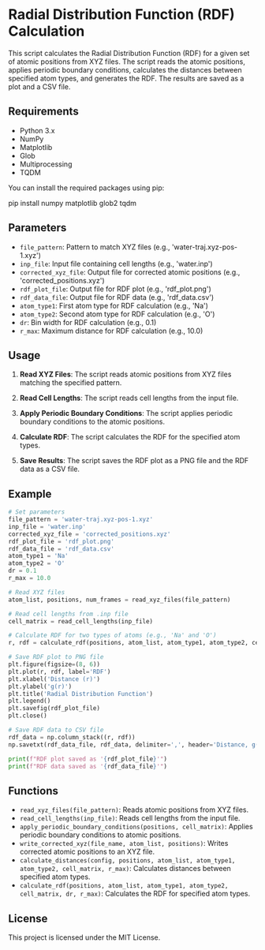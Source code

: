 
# Radial Distribution Function (RDF) Calculation

This script calculates the Radial Distribution Function (RDF) for a given set of atomic positions from XYZ files. The script reads the atomic positions, applies periodic boundary conditions, calculates the distances between specified atom types, and generates the RDF. The results are saved as a plot and a CSV file.

## Requirements

- Python 3.x
- NumPy
- Matplotlib
- Glob
- Multiprocessing
- TQDM

You can install the required packages using pip:

pip install numpy matplotlib glob2 tqdm


## Parameters

- `file_pattern`: Pattern to match XYZ files (e.g., 'water-traj.xyz-pos-1.xyz')
- `inp_file`: Input file containing cell lengths (e.g., 'water.inp')
- `corrected_xyz_file`: Output file for corrected atomic positions (e.g., 'corrected_positions.xyz')
- `rdf_plot_file`: Output file for RDF plot (e.g., 'rdf_plot.png')
- `rdf_data_file`: Output file for RDF data (e.g., 'rdf_data.csv')
- `atom_type1`: First atom type for RDF calculation (e.g., 'Na')
- `atom_type2`: Second atom type for RDF calculation (e.g., 'O')
- `dr`: Bin width for RDF calculation (e.g., 0.1)
- `r_max`: Maximum distance for RDF calculation (e.g., 10.0)

## Usage

1. **Read XYZ Files**: The script reads atomic positions from XYZ files matching the specified pattern.

2. **Read Cell Lengths**: The script reads cell lengths from the input file.

3. **Apply Periodic Boundary Conditions**: The script applies periodic boundary conditions to the atomic positions.

4. **Calculate RDF**: The script calculates the RDF for the specified atom types.

5. **Save Results**: The script saves the RDF plot as a PNG file and the RDF data as a CSV file.

## Example

```python
# Set parameters
file_pattern = 'water-traj.xyz-pos-1.xyz'
inp_file = 'water.inp'
corrected_xyz_file = 'corrected_positions.xyz'
rdf_plot_file = 'rdf_plot.png'
rdf_data_file = 'rdf_data.csv'
atom_type1 = 'Na'
atom_type2 = 'O'
dr = 0.1
r_max = 10.0

# Read XYZ files
atom_list, positions, num_frames = read_xyz_files(file_pattern)

# Read cell lengths from .inp file
cell_matrix = read_cell_lengths(inp_file)

# Calculate RDF for two types of atoms (e.g., 'Na' and 'O')
r, rdf = calculate_rdf(positions, atom_list, atom_type1, atom_type2, cell_matrix, dr=dr, r_max=r_max)

# Save RDF plot to PNG file
plt.figure(figsize=(8, 6))
plt.plot(r, rdf, label='RDF')
plt.xlabel('Distance (r)')
plt.ylabel('g(r)')
plt.title('Radial Distribution Function')
plt.legend()
plt.savefig(rdf_plot_file)
plt.close()

# Save RDF data to CSV file
rdf_data = np.column_stack((r, rdf))
np.savetxt(rdf_data_file, rdf_data, delimiter=',', header='Distance, g(r)', comments='')

print(f"RDF plot saved as '{rdf_plot_file}'")
print(f"RDF data saved as '{rdf_data_file}'")
```

## Functions

- `read_xyz_files(file_pattern)`: Reads atomic positions from XYZ files.
- `read_cell_lengths(inp_file)`: Reads cell lengths from the input file.
- `apply_periodic_boundary_conditions(positions, cell_matrix)`: Applies periodic boundary conditions to atomic positions.
- `write_corrected_xyz(file_name, atom_list, positions)`: Writes corrected atomic positions to an XYZ file.
- `calculate_distances(config, positions, atom_list, atom_type1, atom_type2, cell_matrix, r_max)`: Calculates distances between specified atom types.
- `calculate_rdf(positions, atom_list, atom_type1, atom_type2, cell_matrix, dr, r_max)`: Calculates the RDF for specified atom types.

## License

This project is licensed under the MIT License.

